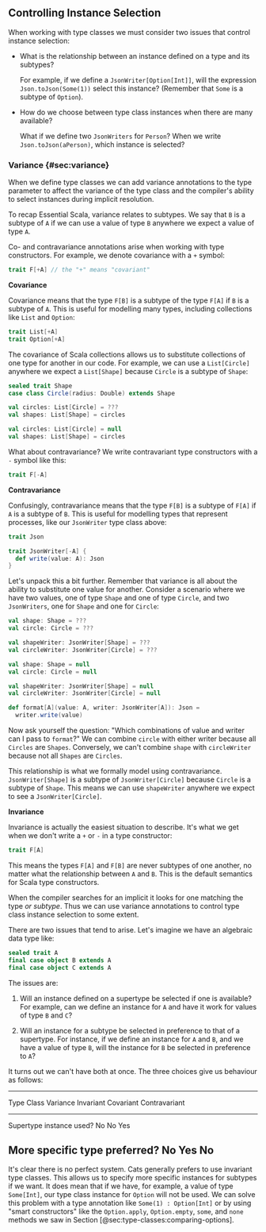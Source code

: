 ## Controlling Instance Selection

When working with type classes
we must consider two issues
that control instance selection:

 -  What is the relationship between
    an instance defined on a type and its subtypes?

    For example, if we define a `JsonWriter[Option[Int]]`,
    will the expression `Json.toJson(Some(1))` select this instance?
    (Remember that `Some` is a subtype of `Option`).

 -  How do we choose between type class instances
    when there are many available?

    What if we define two `JsonWriters` for `Person`?
    When we write `Json.toJson(aPerson)`,
    which instance is selected?

### Variance {#sec:variance}

When we define type classes we can
add variance annotations to the type parameter
to affect the variance of the type class
and the compiler's ability to select instances
during implicit resolution.

To recap Essential Scala,
variance relates to subtypes.
We say that `B` is a subtype of `A`
if we can use a value of type `B`
anywhere we expect a value of type `A`.

Co- and contravariance annotations arise
when working with type constructors.
For example, we denote covariance with a `+` symbol:

```scala
trait F[+A] // the "+" means "covariant"
```

**Covariance**

Covariance means that the type `F[B]`
is a subtype of the type `F[A]` if `B` is a subtype of `A`.
This is useful for modelling many types,
including collections like `List` and `Option`:

```scala
trait List[+A]
trait Option[+A]
```

The covariance of Scala collections allows
us to substitute collections of one type for another in our code.
For example, we can use a `List[Circle]`
anywhere we expect a `List[Shape]` because
`Circle` is a subtype of `Shape`:

```scala mdoc:silent
sealed trait Shape
case class Circle(radius: Double) extends Shape
```

```scala
val circles: List[Circle] = ???
val shapes: List[Shape] = circles
```

```scala mdoc:invisible
val circles: List[Circle] = null
val shapes: List[Shape] = circles
```

What about contravariance?
We write contravariant type constructors
with a `-` symbol like this:

```scala
trait F[-A]
```

**Contravariance**

Confusingly, contravariance means that the type `F[B]`
is a subtype of `F[A]` if `A` is a subtype of `B`.
This is useful for modelling types that represent processes,
like our `JsonWriter` type class above:

```scala mdoc:invisible
trait Json
```

```scala mdoc
trait JsonWriter[-A] {
  def write(value: A): Json
}
```

Let's unpack this a bit further.
Remember that variance is all about
the ability to substitute one value for another.
Consider a scenario where we have two values,
one of type `Shape` and one of type `Circle`,
and two `JsonWriters`, one for `Shape` and one for `Circle`:

```scala
val shape: Shape = ???
val circle: Circle = ???

val shapeWriter: JsonWriter[Shape] = ???
val circleWriter: JsonWriter[Circle] = ???
```

```scala mdoc:invisible
val shape: Shape = null
val circle: Circle = null

val shapeWriter: JsonWriter[Shape] = null
val circleWriter: JsonWriter[Circle] = null
```

```scala mdoc:silent
def format[A](value: A, writer: JsonWriter[A]): Json =
  writer.write(value)
```

Now ask yourself the question:
"Which combinations of value and writer can I pass to `format`?"
We can combine `circle` with either writer
because all `Circles` are `Shapes`.
Conversely, we can't combine `shape` with `circleWriter`
because not all `Shapes` are `Circles`.

This relationship is what we formally model using contravariance.
`JsonWriter[Shape]` is a subtype of `JsonWriter[Circle]`
because `Circle` is a subtype of `Shape`.
This means we can use `shapeWriter`
anywhere we expect to see a `JsonWriter[Circle]`.

**Invariance**

Invariance is actually the easiest situation to describe.
It's what we get when we don't write a `+` or `-`
in a type constructor:

```scala
trait F[A]
```

This means the types `F[A]` and `F[B]`
are never subtypes of one another,
no matter what the relationship between `A` and `B`.
This is the default semantics for Scala type constructors.

When the compiler searches for an implicit
it looks for one matching the type *or subtype*.
Thus we can use variance annotations
to control type class instance selection to some extent.

There are two issues that tend to arise.
Let's imagine we have an algebraic data type like:

```scala
sealed trait A
final case object B extends A
final case object C extends A
```

The issues are:

 1. Will an instance defined on a supertype be selected
    if one is available?
    For example, can we define an instance for `A`
    and have it work for values of type `B` and `C`?

 2. Will an instance for a subtype be selected
    in preference to that of a supertype.
    For instance, if we define an instance for `A` and `B`,
    and we have a value of type `B`,
    will the instance for `B` be selected in preference to `A`?

It turns out we can't have both at once.
The three choices give us behaviour as follows:

-----------------------------------------------------------------------
Type Class Variance             Invariant   Covariant   Contravariant
------------------------------- ----------- ----------- ---------------
Supertype instance used?        No          No          Yes

More specific type preferred?   No          Yes         No
-----------------------------------------------------------------------

It's clear there is no perfect system.
Cats generally prefers to use invariant type classes.
This allows us to specify
more specific instances for subtypes if we want.
It does mean that if we have, for example,
a value of type `Some[Int]`,
our type class instance for `Option` will not be used.
We can solve this problem with
a type annotation like `Some(1) : Option[Int]`
or by using "smart constructors"
like the `Option.apply`, `Option.empty`, `some`, and `none` methods
we saw in Section [@sec:type-classes:comparing-options].
